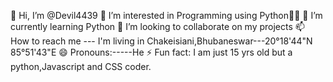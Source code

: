 👋 Hi, I’m @Devil4439
👀 I’m interested in Programming using Python🐍🐍
🌱 I’m currently learning Python
💞️ I’m looking to collaborate on my projects
📫 How to reach me --- I'm living in Chakeisiani,Bhubaneswar---20°18'44"N 85°51'43"E
😄 Pronouns:-----He
⚡ Fun fact: I am just 15 yrs old but a python,Javascript and CSS coder.

